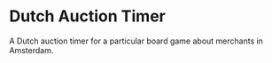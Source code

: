 # Dutch Auction Timer
A Dutch auction timer for a particular board game about merchants in Amsterdam.
